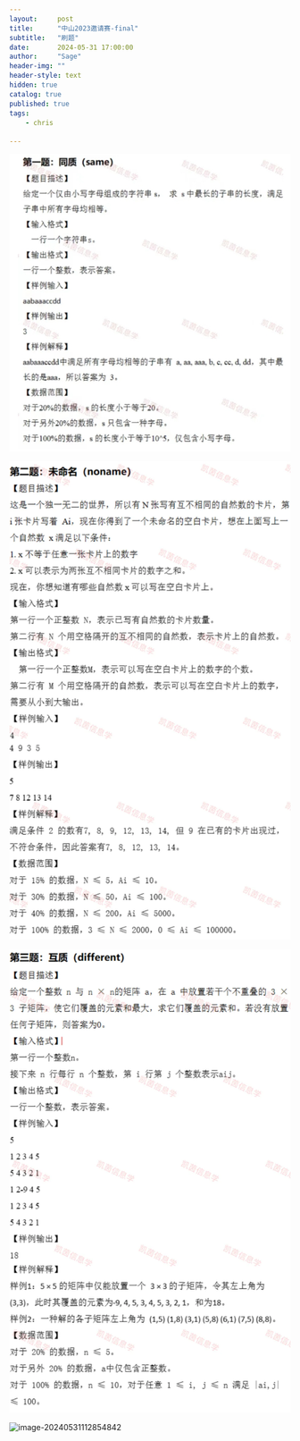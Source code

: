 ```yaml
---
layout:     post
title:      "中山2023邀请赛-final"
subtitle:   "刷题"
date:       2024-05-31 17:00:00
author:     "Sage"
header-img: ""
header-style: text
hidden: true
catalog: true
published: true
tags:
    - chris

---
```


![问题1](https://github.com/sage-peng/sage-peng.github.io/blob/main/img/20240531113720_1.png?raw=true)

![image-20240531112854842](https://github.com/sage-peng/sage-peng.github.io/blob/main/img/20240531113720_2.webp?raw=true)

![image-20240531112854842](https://github.com/sage-peng/sage-peng.github.io/blob/main/img/20240531113720_3.webp?raw=true)

![image-20240531112854842](https://github.com/sage-peng/sage-peng.github.io/blob/main/img/20240531113720_4?raw=true)


